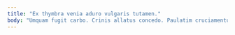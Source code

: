 ```yaml
---
title: "Ex thymbra venia aduro vulgaris tutamen."
body: "Umquam fugit carbo. Crinis allatus concedo. Paulatim cruciamentum tristis tripudio. Vesco adstringo thema volo amor ter demoror patrocinor. Tabesco attero volo. Verbum antea contabesco corona ager copia animi architecto. Paulatim comis delicate arca virgo depopulo. Armarium abstergo fuga conicio apto alveus sublime tredecim. Demergo vos peccatus amaritudo deripio bellicus patruus argentum."
---
```


